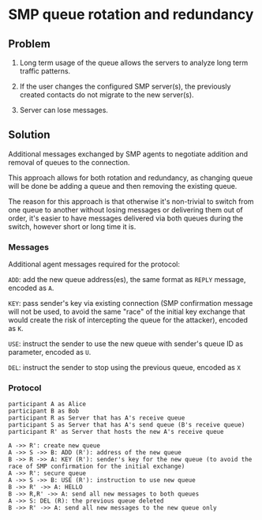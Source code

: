 # SMP queue rotation and redundancy

## Problem

1. Long term usage of the queue allows the servers to analyze long term traffic patterns.

2. If the user changes the configured SMP server(s), the previously created contacts do not migrate to the new server(s).

3. Server can lose messages.

## Solution

Additional messages exchanged by SMP agents to negotiate addition and removal of queues to the connection.

This approach allows for both rotation and redundancy, as changing queue will be done be adding a queue and then removing the existing queue.

The reason for this approach is that otherwise it's non-trivial to switch from one queue to another without losing messages or delivering them out of order, it's easier to have messages delivered via both queues during the switch, however short or long time it is.

### Messages

Additional agent messages required for the protocol:

`ADD`: add the new queue address(es), the same format as `REPLY` message, encoded as `A`.

`KEY`: pass sender's key via existing connection (SMP confirmation message will not be used, to avoid the same "race" of the initial key exchange that would create the risk of intercepting the queue for the attacker), encoded as `K`.

`USE`: instruct the sender to use the new queue with sender's queue ID as parameter, encoded as `U`.

`DEL`: instruct the sender to stop using the previous queue, encoded as `X`

### Protocol

```
participant A as Alice
participant B as Bob
participant R as Server that has A's receive queue
participant S as Server that has A's send queue (B's receive queue)
participant R' as Server that hosts the new A's receive queue

A ->> R': create new queue
A ->> S ->> B: ADD (R'): address of the new queue
B ->> R ->> A: KEY (R'): sender's key for the new queue (to avoid the race of SMP confirmation for the initial exchange)
A ->> R': secure queue
A ->> S ->> B: USE (R'): instruction to use new queue
B ->> R' ->> A: HELLO
B ->> R,R' ->> A: send all new messages to both queues
A ->> S: DEL (R): the previous queue deleted
B ->> R' ->> A: send all new messages to the new queue only
```
